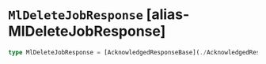 # `MlDeleteJobResponse` [alias-MlDeleteJobResponse]
```typescript
type MlDeleteJobResponse = [AcknowledgedResponseBase](./AcknowledgedResponseBase.md);
```
